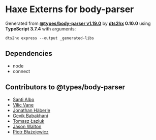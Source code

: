 # Haxe Externs for body-parser

Generated from **[@types/body-parser v1.19.0](https://github.com/DefinitelyTyped/DefinitelyTyped#readme)** by **[dts2hx](https://github.com/haxiomic/dts2hx) 0.10.0** using **TypeScript 3.7.4** with arguments:

	dts2hx express --output _generated-libs

## Dependencies
- node
- connect

## Contributors to @types/body-parser
- [Santi Albo](https://github.com/santialbo)
- [Vilic Vane](https://github.com/vilic)
- [Jonathan Häberle](https://github.com/dreampulse)
- [Gevik Babakhani](https://github.com/blendsdk)
- [Tomasz Łaziuk](https://github.com/tlaziuk)
- [Jason Walton](https://github.com/jwalton)
- [Piotr Błażejewicz](https://github.com/peterblazejewicz)